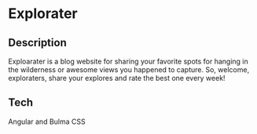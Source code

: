 # Explorater 

## Description
Exploarater is a blog website for sharing your favorite spots for hanging in the wilderness or awesome views you happened to capture. So, welcome, exploraters, share your explores and rate the best one every week!

## Tech
Angular and Bulma CSS
